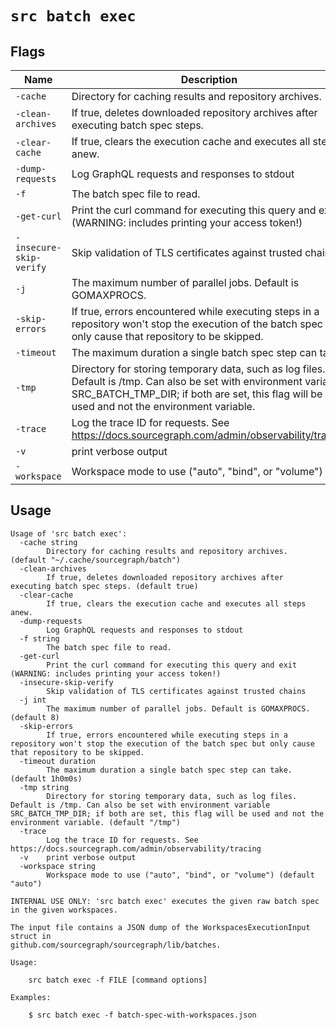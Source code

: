 # `src batch exec`


## Flags

| Name | Description | Default Value |
|------|-------------|---------------|
| `-cache` | Directory for caching results and repository archives. | `~/.cache/sourcegraph/batch` |
| `-clean-archives` | If true, deletes downloaded repository archives after executing batch spec steps. | `true` |
| `-clear-cache` | If true, clears the execution cache and executes all steps anew. | `false` |
| `-dump-requests` | Log GraphQL requests and responses to stdout | `false` |
| `-f` | The batch spec file to read. |  |
| `-get-curl` | Print the curl command for executing this query and exit (WARNING: includes printing your access token!) | `false` |
| `-insecure-skip-verify` | Skip validation of TLS certificates against trusted chains | `false` |
| `-j` | The maximum number of parallel jobs. Default is GOMAXPROCS. | `8` |
| `-skip-errors` | If true, errors encountered while executing steps in a repository won't stop the execution of the batch spec but only cause that repository to be skipped. | `false` |
| `-timeout` | The maximum duration a single batch spec step can take. | `1h0m0s` |
| `-tmp` | Directory for storing temporary data, such as log files. Default is /tmp. Can also be set with environment variable SRC_BATCH_TMP_DIR; if both are set, this flag will be used and not the environment variable. | `/tmp` |
| `-trace` | Log the trace ID for requests. See https://docs.sourcegraph.com/admin/observability/tracing | `false` |
| `-v` | print verbose output | `false` |
| `-workspace` | Workspace mode to use ("auto", "bind", or "volume") | `auto` |


## Usage

```
Usage of 'src batch exec':
  -cache string
    	Directory for caching results and repository archives. (default "~/.cache/sourcegraph/batch")
  -clean-archives
    	If true, deletes downloaded repository archives after executing batch spec steps. (default true)
  -clear-cache
    	If true, clears the execution cache and executes all steps anew.
  -dump-requests
    	Log GraphQL requests and responses to stdout
  -f string
    	The batch spec file to read.
  -get-curl
    	Print the curl command for executing this query and exit (WARNING: includes printing your access token!)
  -insecure-skip-verify
    	Skip validation of TLS certificates against trusted chains
  -j int
    	The maximum number of parallel jobs. Default is GOMAXPROCS. (default 8)
  -skip-errors
    	If true, errors encountered while executing steps in a repository won't stop the execution of the batch spec but only cause that repository to be skipped.
  -timeout duration
    	The maximum duration a single batch spec step can take. (default 1h0m0s)
  -tmp string
    	Directory for storing temporary data, such as log files. Default is /tmp. Can also be set with environment variable SRC_BATCH_TMP_DIR; if both are set, this flag will be used and not the environment variable. (default "/tmp")
  -trace
    	Log the trace ID for requests. See https://docs.sourcegraph.com/admin/observability/tracing
  -v	print verbose output
  -workspace string
    	Workspace mode to use ("auto", "bind", or "volume") (default "auto")

INTERNAL USE ONLY: 'src batch exec' executes the given raw batch spec in the given workspaces.

The input file contains a JSON dump of the WorkspacesExecutionInput struct in
github.com/sourcegraph/sourcegraph/lib/batches.

Usage:

    src batch exec -f FILE [command options]

Examples:

    $ src batch exec -f batch-spec-with-workspaces.json



```
	